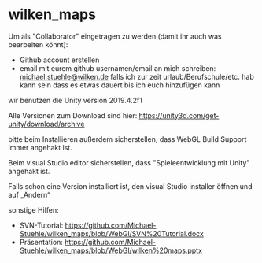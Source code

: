 # wilken_maps

Um als "Collaborator" eingetragen zu werden (damit ihr auch was bearbeiten könnt):
- Github account erstellen
- email mit eurem github usernamen/email an mich schreiben: michael.stuehle@wilken.de
falls ich zur zeit urlaub/Berufschule/etc. hab kann sein dass es etwas dauert bis ich euch hinzufügen kann


wir benutzen die Unity version 2019.4.2f1

Alle Versionen zum Download sind hier:
https://unity3d.com/get-unity/download/archive

bitte beim Installieren außerdem sicherstellen, dass WebGL Build Support immer angehakt ist. 

Beim visual Studio editor sicherstellen, dass "Spieleentwicklung mit Unity" angehakt ist.

Falls schon eine Version installiert ist, den visual Studio installer öffnen und auf „Ändern“

sonstige Hilfen: 

- SVN-Tutorial: https://github.com/Michael-Stuehle/wilken_maps/blob/WebGl/SVN%20Tutorial.docx
- Präsentation: https://github.com/Michael-Stuehle/wilken_maps/blob/WebGl/wilken%20maps.pptx


